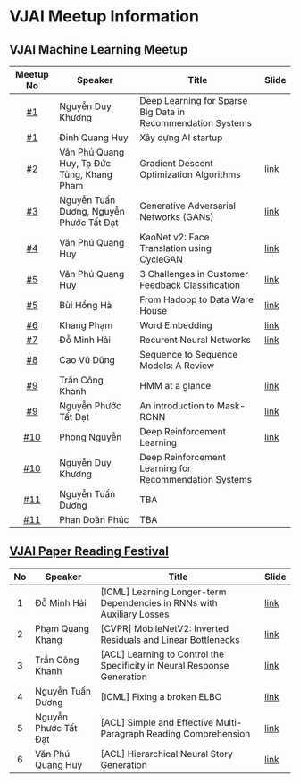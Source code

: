 # VJAI Meetup Information
## VJAI Machine Learning Meetup
|Meetup No| Speaker | Title | Slide |
|:-------:|---------|-------|-------|
|[#1](20170527_VJAI_MLMeetup_%2301.md)|Nguyễn Duy Khương| Deep Learning for Sparse Big Data in Recommendation Systems| |
|[#1](20170527_VJAI_MLMeetup_%2301.md)|Đinh Quang Huy| Xây dựng AI startup| |
|[#2](20170624_VJAI_MLMeetup_%2302.md)|Văn Phú Quang Huy, Tạ Đức Tùng, Khang Pham| Gradient Descent Optimization Algorithms| [link](https://www.slideshare.net/KhangPham3/overview-on-optimization-algorithms-in-deep-learning)|
|[#3](20170909_VJAI_MLMeetup_%2303.md)| Nguyễn Tuấn Dương, Nguyễn Phước Tất Đạt | Generative Adversarial Networks (GANs) | [link]( https://github.com/nptdat/gan_tutorial/blob/master/GAN.pdf) |
|[#4](20171029_VJAI_MLMeetup_%2304.md)| Văn Phú Quang Huy | KaoNet v2: Face Translation using CycleGAN| [link](https://www.slideshare.net/vanhuyz/kaonet-v2-face-translation-using-cyclegan) |
|[#5](20180331_VJAI_MLMeetup_%2305.md)| Văn Phú Quang Huy | 3 Challenges in Customer Feedback Classification | [link](https://www.slideshare.net/vanhuyz/3-challenges-in-customer-feedback-classification-93750360)|
|[#5](20180331_VJAI_MLMeetup_%2305.md)| Bùi Hồng Hà | From Hadoop to Data Ware House | [link](https://www.slideshare.net/talzeus/from-hadoop-to-enterprise-data-warehouse) |
|[#6](20180603_VJAI_MLMeetup_%2306.md)| Khang Phạm | Word Embedding | [link](https://www.slideshare.net/KhangPham3/a-note-on-word-embedding) |
|[#7](20180708_VJAI_MLMeetup_%2307.md)| Đỗ Minh Hải | Recurent Neural Networks | [link](https://dominhhai.github.io/vi/talk/dl-rnn) |
|[#8](20180812_VJAI_MLMeetup_%2308.md)| Cao Vũ Dũng | Sequence to Sequence Models: A Review | |
|[#9](20180929_VJAI_MLMeetup_%2309.md)| Trần Công Khanh | HMM at a glance | [link](https://slides.com/khanhtc/deck-1) |
|[#9](20180929_VJAI_MLMeetup_%2309.md)| Nguyễn Phước Tất Đạt | An introduction to Mask-RCNN | [link](https://www.slideshare.net/hitheone/maskrcnn-for-instance-segmentation-117485267) |
|[#10](20181014_VJAI_MLMeetup_%2310.md)| Phong Nguyễn | Deep Reinforcement Learning |[link](https://docs.google.com/presentation/d/e/2PACX-1vTCKGcquy2Uri7LizA2n9-FnegRvE2MnE_KPg8WowOUY5lJgxkP0C7ShmQpXeQH_ZOvXiwkzxjWmv9P/pub?start=false&loop=false&delayms=3000&fbclid=IwAR3cUFy0HYGI4nZtrqontoLT4IVDI_8ErrMpgQXjltVzBqsOVczcKLbu6LU)|
|[#10](20181014_VJAI_MLMeetup_%2310.md)| Nguyễn Duy Khương | Deep Reinforcement Learning for Recommendation Systems |   |
|[#11](20181103_VJAI_MLMeetup_%2311.md)| Nguyễn Tuấn Dương | TBA | |
|[#11](20181103_VJAI_MLMeetup_%2311.md)| Phan Doãn Phúc | TBA |

## [VJAI Paper Reading Festival](20180819_VJAI_PaperReading_%2301.md)
|No| Speaker | Title | Slide|
|:-:|--------|-------|------|
| 1| Đỗ Minh Hải | [ICML] Learning Longer-term Dependencies in RNNs with Auxiliary Losses | [link](https://dominhhai.github.io/vi/talk/paper-longer-term-rnn) |
| 2|Phạm Quang Khang | [CVPR] MobileNetV2: Inverted Residuals and Linear Bottlenecks |[link](https://www.slideshare.net/KhangPham3/cvpr-2018-paper-reading-mobilenet-v2) |
| 3|Trần Công Khanh | [ACL] Learning to Control the Specificity in Neural Response Generation |[link](https://slides.com/khanhtc/deck#/) |
| 4|Nguyễn Tuấn Dương | [ICML] Fixing a broken ELBO | [link](https://ntduong.github.io/tcav-fest-18) |
| 5|Nguyễn Phước Tất Đạt | [ACL] Simple and Effective Multi-Paragraph Reading Comprehension| [link](https://www.slideshare.net/hitheone/vjai-paper-reading201808acl18simpleandeffective-multiparagraph-reading-comprehension) |
| 6|Văn Phú Quang Huy | [ACL] Hierarchical Neural Story Generation | [link](https://speakerdeck.com/vanhuyz/paper-reading-hierarchical-neural-story-generation) |
